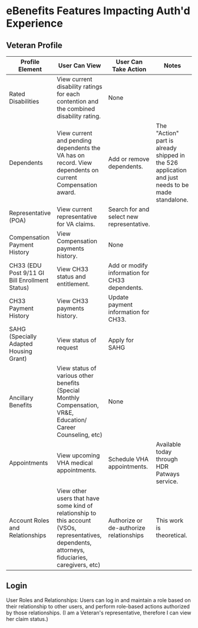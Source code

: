 # eBenefits Features Impacting Auth'd Experience

## Veteran Profile

| Profile Element | User Can View | User Can Take Action | Notes |
| --------------- | ------------- | -------------------- | ----- |
| Rated Disabilities | View current disability ratings for each contention and the combined disability rating. | None | |
| Dependents | View current and pending dependents the VA has on record. View dependents on current Compensation award. | Add or remove dependents. | The "Action" part is already shipped in the 526 application and just needs to be made standalone. |
| Representative (POA) | View current representative for VA claims. | Search for and select new representative. | |
| Compensation Payment History | View Compensation payments history. | None | |
| CH33 (EDU Post 9/11 GI Bill Enrollment Status) | View CH33 status and entitlement. | Add or modify information for CH33 dependents. | |
| CH33 Payment History | View CH33 payments history. | Update payment information for CH33.  | |
| SAHG (Specially Adapted Housing Grant) | View status of request | Apply for SAHG | |
| Ancillary Benefits | View status of various other benefits (Special Monthly Compensation, VR&E, Education/ Career Counseling, etc) | None | |
| Appointments | View upcoming VHA medical appointments. | Schedule VHA appointments. | Available today through HDR Patways service. |
| Account Roles and Relationships | View other users that have some kind of relationship to this account (VSOs, representatives, dependents, attorneys, fiduciaries, caregivers, etc) | Authorize or de-authorize relationships | This work is theoretical. |

## Login

User Roles and Relationships: Users can log in and maintain a role based on their relationship to other users, and perform role-based actions authorized by those relationships. (I am a Veteran's representative, therefore I can view her claim status.)
